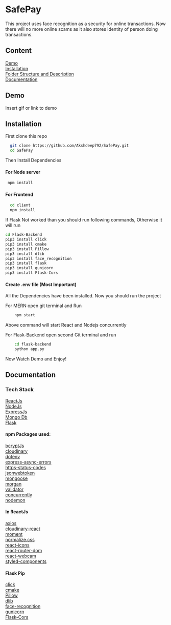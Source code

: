 # SafePay

This project uses face recognition as a security for online transactions. Now there will no more online scams as it also stores identity of person doing transactions.

## Content 
[Demo](#demo)  
[Installation](#installation)  
[Folder Structure and Description](#FS)  
[Documentation](#documentation)




## Demo

Insert gif or link to demo


## Installation

First clone this repo

```bash
  git clone https://github.com/Akshdeep792/SafePay.git
  cd SafePay
```
Then Install Dependencies  
  #### For Node server
 ```bash
  npm install
```
#### For Frontend 
```bash
  cd client 
  npm install
```
If Flask Not worked than you should run following commands, Otherwise it will run
```bash
cd Flask-Backend
pip3 install click
pip3 install cmake
pip3 install Pillow
pip3 install dlib
pip3 install face_recognition
pip3 install flask
pip3 install gunicorn
pip3 install Flask-Cors
```
#### Create .env file (Most Important)  

All the Dependencies have been installed. Now you should run the project

For MERN open git terminal and Run
```bash
    npm start
```
Above command will start React and Nodejs concurrently  

For Flask-Backend open second Git terminal and run
```bash
    cd flask-backend 
    python app.py
```

Now Watch Demo and Enjoy!
## Documentation

### Tech Stack
[ReactJs](https://reactjs.org/docs/getting-started.html)  
[NodeJs](https://nodejs.org/en/)  
[ExpressJs](https://expressjs.com/)  
[Mongo Db](https://www.mongodb.com/docs/)  
[Flask](https://flask.palletsprojects.com/en/2.1.x/)  

#### npm Packages used:  
[bcryptJs](https://www.npmjs.com/package/bcrypt)  
[cloudinary](https://www.npmjs.com/package/cloudinary)  
[dotenv](https://www.npmjs.com/package/dotenv)  
[express-async-errors](https://www.npmjs.com/package/express-async-errors)  
[https-status-codes](https://www.npmjs.com/package/http-status-codes)    
[jsonwebtoken](https://www.npmjs.com/package/jsonwebtoken)   
[mongoose](https://mongoosejs.com/docs/)  
[morgan](https://www.npmjs.com/package/morgan)  
[validator](https://www.npmjs.com/package/validator)  
[concurrently](https://www.npmjs.com/package/concurrently)  
[nodemon](https://www.npmjs.com/package/nodemon)  

#### In ReactJs  
[axios](https://www.npmjs.com/package/axios)  
[cloudinary-react](https://www.npmjs.com/package/cloudinary-react)  
[moment](https://www.npmjs.com/package/moment)  
[normalize.css](https://www.npmjs.com/package/normalize.css)  
[react-icons](https://www.npmjs.com/package/react-icons)  
[react-router-dom](https://www.npmjs.com/package/react-router-dom)  
[react-webcam](https://www.npmjs.com/package/react-webcam)  
[styled-components](https://www.npmjs.com/package/styled-components)  

#### Flask Pip

[click](https://pypi.org/project/click/)  
[cmake](https://pypi.org/project/cmake/)  
[Pillow](https://pypi.org/project/Pillow/)  
[dlib](http://dlib.net/)  
[face-recognition](https://pypi.org/project/face-recognition/)  
[gunicorn](https://pypi.org/project/gunicorn/)  
[Flask-Cors](https://pypi.org/project/Flask-Cors/)  





